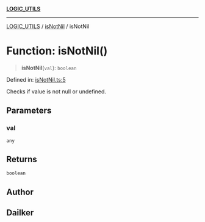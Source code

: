 [**LOGIC_UTILS**](../../README.md)

***

[LOGIC_UTILS](../../README.md) / [isNotNil](../README.md) / isNotNil

# Function: isNotNil()

> **isNotNil**(`val`): `boolean`

Defined in: [isNotNil.ts:5](https://github.com/dailker/everyutil/blob/fb6c9c837496f567cf7883b581cd27d1c9507ebe/src/logic/isNotNil.ts#L5)

Checks if value is not null or undefined.

## Parameters

### val

`any`

## Returns

`boolean`

## Author

## Dailker
